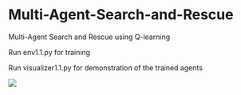 # Multi-Agent-Search-and-Rescue
Multi-Agent Search and Rescue using Q-learning

Run env1.1.py for training

Run visualizer1.1.py for demonstration of the trained agents

![](https://github.com/hamidosooli/Multi-Agent-Search-and-Rescue/blob/main/My%20Movie%202.gif)
